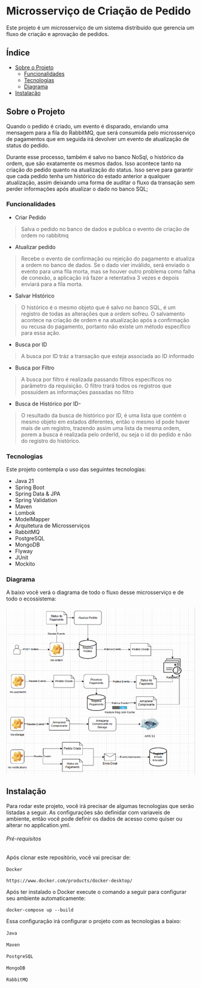 # Microsserviço de Criação de Pedido 
Este projeto é um microsserviço de um sistema distribuido que gerencia um fluxo de criação e aprovação de pedidos.

## Índice
- [Sobre o Projeto](#sobre-o-projeto)
  - [Funcionalidades](#funcionalidades)
  - [Tecnologias](#tecnologias)
  - [Diagrama](#diagrama)
- [Instalação](#instalação)


## Sobre o Projeto
Quando o pedido é criado, um evento é disparado, enviando uma mensagem para a fila do RabbitMQ, que será consumida pelo
microsserviço de pagamentos que em seguida irá devolver um evento de atualização de status do pedido. 

Durante esse processo, também é salvo no banco NoSql, o histórico da ordem, que são exatamente os mesmos dados.
Isso acontece tanto na criação do pedido quanto na atualização do status. Isso serve para garantir que cada pedido tenha
um histórico do estado anterior a qualquer atualização, assim deixando uma forma de auditar o fluxo da transação sem 
perder informações após atualizar o dado no banco SQL;


### Funcionalidades
- Criar Pedido 

> Salva o pedido no banco de dados e publica o evento de criação de ordem no rabbitmq

- Atualizar pedido

> Recebe o evento de confirmação ou rejeição do pagamento e atualiza a ordem no banco de dados.
  Se o dado vier inválido, será enviado o evento para uma fila morta, mas se houver outro problema como falha de 
  conexão, a aplicação irá fazer a retentativa 3 vezes e depois enviará para a fila morta.

- Salvar Histórico

> O histórico é o mesmo objeto que é salvo no banco SQL, é um registro de todas as alterações que a ordem sofreu.
  O salvamento acontece na criação de ordem e na atualização após a confirmação ou recusa do pagamento, portanto 
  não existe um método específico para essa ação.

- Busca por ID
        
> A busca por ID tráz a transação que esteja associada ao ID informado

- Busca por Filtro

> A busca por filtro é realizada passando filtros específicos no parãmetro da requisição. 
  O filtro trará todos os registros que possuídem as informações passadas no filtro

- Busca de Histórico por ID- 

> O resultado da busca de histórico por ID, é uma lista que contém o mesmo objeto em estados diferentes, então o 
  mesmo id pode haver mais de um registro, trazendo assim uma lista da mesma ordem, porem a busca é realizada pelo
  orderId, ou seja o id do pedido e não do registro do histórico.

### Tecnologias

Este projeto contempla o uso das seguintes tecnologias:

- Java 21
- Spring Boot
- Spring Data & JPA
- Spring Validation
- Maven
- Lombok
- ModelMapper
- Arquitetura de Microsserviços
- RabbitMQ
- PostgreSQL
- MongoDB
- Flyway
- JUnit
- Mockito

### Diagrama

A baixo você verá o diagrama de todo o fluxo desse microsserviço e de todo o ecossistema:

![img.png](img.png)

## Instalação

Para rodar este projeto, você irá precisar de algumas tecnologias que serão listadas a seguir.
As configurações são definidar com variaveis de ambiente, então você pode definir os dados de acesso como quiser ou
alterar no application.yml.

###### Pré-requisitos

Após clonar este repositório, você vai precisar de:


``Docker``

    https://www.docker.com/products/docker-desktop/

Após ter instalado o Docker execute o comando a seguir para configurar seu ambiente automaticamente:

    docker-compose up --build

Essa configuração irá configurar o projeto com as tecnologias a baixo:

``Java``

``Maven``

``PostgreSQL``

``MongoDB``

``RabbitMQ``
